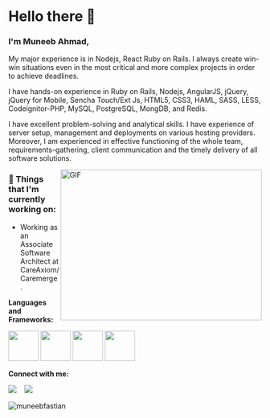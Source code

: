 # Hello there 👋 

### I'm Muneeb Ahmad, 

My major experience is in Nodejs, React Ruby on Rails. I always create win-win situations even in the most critical and more complex projects in order to achieve deadlines.

I have hands-on experience in Ruby on Rails, Nodejs, AngularJS, jQuery, jQuery for Mobile, Sencha Touch/Ext Js, HTML5, CSS3, HAML, SASS, LESS, Codeignitor-PHP, MySQL, PostgreSQL, MongDB, and Redis.

I have excellent problem-solving and analytical skills. I have experience of server setup, management and deployments on various hosting providers. Moreover, I am experienced in effective functioning of the whole team, requirements-gathering, client communication and the timely delivery of all software solutions.

<img align="right" alt="GIF" src="https://github.com/VatanaChhorn/VatanaChhorn/blob/master/image_processing20200107-3552-13pkkb4.gif" width="400" height="300" />

### 💼  Things that I'm currently working on: 
* Working as an Associate Software Architect at CareAxiom/Caremerge.

 **Languages and Frameworks:**
<p align="left">
  <img src="https://img.icons8.com/color/240/000000/nodejs.png" width="60"/>
  <img src="https://img.icons8.com/color/240/000000/javascript.png" width="60"/>
  <img src="https://img.icons8.com/plasticine/100/000000/react.png" width="60"/>
  <img src="https://img.icons8.com/dusk/64/000000/ruby-programming-language.png" width="60"/>
</p>

**Connect with me:**
<p align="left">
  <a href="https://www.linkedin.com/in/muneeb-fastian/"><img src="https://img.shields.io/badge/linkedin-%230077B5.svg?&style=for-the-badge&logo=linkedin&logoColor=white" /></a>
  &nbsp;&nbsp;
  <a href="https://web.facebook.com/muneebfastian"><img src="https://img.shields.io/badge/facebook-4267B2.svg?style=for-the-badge&logo=facebook&logoColor=white" /></a>
  &nbsp;&nbsp;
</p>

<img src="https://komarev.com/ghpvc/?username=muneebfastian" alt="muneebfastian" />
